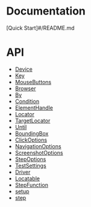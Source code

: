 # Documentation

[Quick Start]#/README.md

# API

* [Device](api/Interfaces.md)
* [Key](api/Interfaces.md)
* [MouseButtons](api/Interfaces.md)
* [Browser](api/Browser.md)
* [By](api/By.md)
* [Condition](api/Condition.md)
* [ElementHandle](api/ElementHandle.md)
* [Locator](api/Locator.md)
* [TargetLocator](api/TargetLocator.md)
* [Until](api/Until.md)
* [BoundingBox](api/Interfaces.md)
* [ClickOptions](api/Interfaces.md)
* [NavigationOptions](api/Interfaces.md)
* [ScreenshotOptions](api/Interfaces.md)
* [StepOptions](api/Interfaces.md)
* [TestSettings](api/Interfaces.md)
* [Driver](api/Interfaces.md)
* [Locatable](api/Interfaces.md)
* [StepFunction](api/Interfaces.md)
* [setup](api/Functions.md)
* [step](api/Functions.md)

[device]: api/Interfaces.md
[key]: api/Interfaces.md
[mousebuttons]: api/Interfaces.md
[browser]: api/Browser.md
[by]: api/By.md
[condition]: api/Condition.md
[elementhandle]: api/ElementHandle.md
[locator]: api/Locator.md
[targetlocator]: api/TargetLocator.md
[until]: api/Until.md
[boundingbox]: api/Interfaces.md
[clickoptions]: api/Interfaces.md
[navigationoptions]: api/Interfaces.md
[screenshotoptions]: api/Interfaces.md
[stepoptions]: api/Interfaces.md
[testsettings]: api/Interfaces.md
[driver]: api/Interfaces.md
[locatable]: api/Interfaces.md
[stepfunction]: api/Interfaces.md
[setup]: api/Functions.md
[step]: api/Functions.md
